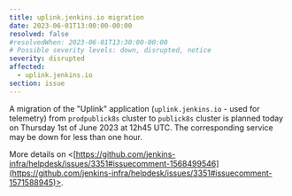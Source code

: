 ```yaml
---
title: uplink.jenkins.io migration
date: 2023-06-01T13:00:00-00:00
resolved: false
#resolvedWhen: 2023-06-01T13:30:00-00:00
# Possible severity levels: down, disrupted, notice
severity: disrupted
affected:
  - uplink.jenkins.io
section: issue
---
```


<!--[Final message]

Migration completed.

[Initial message] -->
A migration of the "Uplink" application (`uplink.jenkins.io` - used for telemetry) from `prodpublick8s` cluster to `publick8s` cluster is planned today on Thursday 1st of June 2023 at 12h45 UTC.
The corresponding service may be down for less than one hour.

More details on <[https://github.com/jenkins-infra/helpdesk/issues/3351#issuecomment-1568499546](https://github.com/jenkins-infra/helpdesk/issues/3351#issuecomment-1571588945)>.
